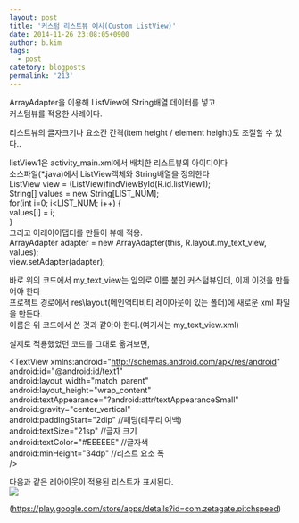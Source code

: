 ```yaml
---
layout: post
title: '커스텀 리스트뷰 예시(Custom ListView)'
date: 2014-11-26 23:08:05+0900
author: b.kim
tags:
  - post
catetory: blogposts
permalink: '213'
---
```



  
ArrayAdapter<String>을 이용해 ListView에 String배열 데이터를 넣고  
커스텀뷰를 적용한 사례이다.  

  

리스트뷰의 글자크기나 요소간 간격(item height / element height)도 조절할 수 있다..  

  
listView1은 activity_main.xml에서 배치한 리스트뷰의 아이디이다  
소스파일(*.java)에서 ListView객체와 String배열을 정의한다  
ListView view = (ListView)findViewById(R.id.listView1);  
String[] values = new String[LIST_NUM];  
for(int i=0; i<LIST_NUM; i++) {  
    values[i] = i;  
}  
그리고 어레이어댑터를 만들어 뷰에 적용.  
ArrayAdapter<String> adapter = new ArrayAdapter<String>(this,
R.layout.my_text_view, values);  
view.setAdapter(adapter);  
  
바로 위의 코드에서 my_text_view는 임의로 이름 붙인 커스텀뷰인데, 이제 이것을 만들어야 한다  
프로젝트 경로에서 res\layout(메인액티비티 레이아웃이 있는 폴더)에 새로운 xml 파일을 만든다.  
이름은 위 코드에서 쓴 것과 같아야 한다.(여기서는 my_text_view.xml)  
  
실제로 적용했었던 코드를 그대로 옮겨보면,  
<?xml version="1.0" encoding="utf-8"?>  
<TextView xmlns:android="http://schemas.android.com/apk/res/android"  
    android:id="@android:id/text1"  
    android:layout_width="match_parent"  
    android:layout_height="wrap_content"  
    android:textAppearance="?android:attr/textAppearanceSmall"  
    android:gravity="center_vertical"  
    android:paddingStart="2dip"  //패딩(테두리 여백)  
    android:textSize="21sp"  //글자 크기  
    android:textColor="#EEEEEE"  //글자색  
    android:minHeight="34dp"  //리스트 요소 폭  
/>  

  

  

다음과 같은 레아이웃이 적용된 리스트가 표시된다.  
![](https://raw.githubusercontent.com/tibyte/blog-res/master/legacy/213/0.png)

(https://play.google.com/store/apps/details?id=com.zetagate.pitchspeed)  
  


